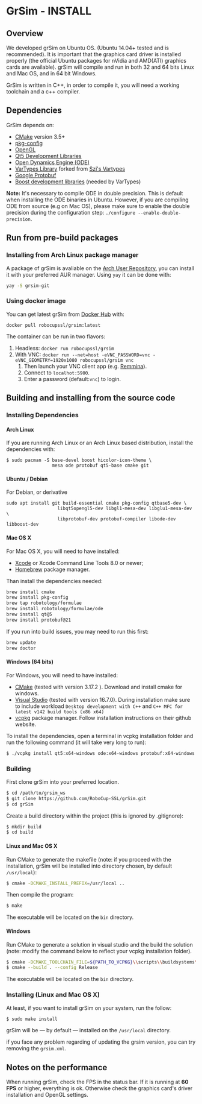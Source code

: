 # GrSim - INSTALL

## Overview

We developed grSim on Ubuntu OS. (Ubuntu 14.04+ tested and is recommended). It is  important that the graphics card driver is installed properly (the official Ubuntu packages for nVidia and AMD(ATI) graphics cards are available). grSim will compile and run in both 32 and 64 bits Linux and Mac OS, and in 64 bit Windows. 

GrSim is written in C++, in order to compile it, you will need a working toolchain and a c++ compiler.

## Dependencies

GrSim depends on:

- [CMake](https://cmake.org/) version 3.5+
- [pkg-config](https://www.freedesktop.org/wiki/Software/pkg-config/)
- [OpenGL](https://www.opengl.org)
- [Qt5 Development Libraries](https://www.qt.io)
- [Open Dynamics Engine (ODE)](http://www.ode.org)
- [VarTypes Library](https://github.com/jpfeltracco/vartypes) forked from [Szi's Vartypes](https://github.com/szi/vartypes)
- [Google Protobuf](https://github.com/google/protobuf)
- [Boost development libraries](http://www.boost.org/) (needed by VarTypes)

**Note:** It's necessary to compile ODE in double precision. This is default when installing the ODE binaries in Ubuntu. However, if you are compiling ODE from source (e.g on Mac OS), please make sure to enable the double precision during the configuration step: `./configure --enable-double-precision`.



## Run from pre-build packages
### Installing from Arch Linux package manager

A package of grSim is avaliable on the [Arch User Repository](https://aur.archlinux.org/packages/grsim-git/), you can install it with your preferred AUR manager. Using `yay` it can be done with:
```bash
yay -S grsim-git
```

### Using docker image
You can get latest grSim from [Docker Hub](https://hub.docker.com/r/robocupssl/grsim) with:
```shell
docker pull robocupssl/grsim:latest
```

The container can be run in two flavors:
1. Headless: `docker run robocupssl/grsim`
1. With VNC: `docker run --net=host -eVNC_PASSWORD=vnc -eVNC_GEOMETRY=1920x1080 robocupssl/grsim vnc`
    1. Then launch your VNC client app (e.g. [Remmina](https://remmina.org/)).
    1. Connect to `localhot:5900`.
    1. Enter a password (default:`vnc`) to login.

## Building and installing from the source code

### Installing Dependencies

#### Arch Linux

If you are running Arch Linux or an Arch Linux based distribution, install the dependencies with:
```
$ sudo pacman -S base-devel boost hicolor-icon-theme \
                 mesa ode protobuf qt5-base cmake git
```

#### Ubuntu / Debian

For Debian, or derivative
```
sudo apt install git build-essential cmake pkg-config qtbase5-dev \
                   libqt5opengl5-dev libgl1-mesa-dev libglu1-mesa-dev \
                   libprotobuf-dev protobuf-compiler libode-dev libboost-dev
```

#### Mac OS X

For Mac OS X, you will need to have installed:

- [Xcode](https://developer.apple.com/xcode/) or Xcode Command Line Tools 8.0 or newer;
- [Homebrew](http://brew.sh/) package manager.

Than install the dependencies needed:

```bash
brew install cmake
brew install pkg-config
brew tap robotology/formulae         
brew install robotology/formulae/ode
brew install qt@5
brew install protobuf@21
```

If you run into build issues, you may need to run this first:

```bash
brew update
brew doctor
```

#### Windows (64 bits)

For Windows, you will need to have installed:

- [CMake](https://cmake.org/) (tested with version 3.17.2 ). Download and install cmake for windows.
- [Visual Studio](https://visualstudio.microsoft.com/) (tested with version 16.7.0). During installation make sure to include workload `Desktop development with C++` and `C++ MFC for latest v142 build tools (x86 x64)`
- [vcpkg](https://github.com/microsoft/vcpkg) package manager. Follow installation instructions on their github website.

To install the dependencies, open a terminal in vcpkg installation folder and run the following command (it will take very long to run):

```bash
$ ./vcpkg install qt5:x64-windows ode:x64-windows protobuf:x64-windows
```

### Building

First clone grSim into your preferred location.

```bash
$ cd /path/to/grsim_ws
$ git clone https://github.com/RoboCup-SSL/grSim.git
$ cd grSim
```

Create a build directory within the project (this is ignored by .gitignore):

```bash
$ mkdir build
$ cd build
```

#### Linux and Mac OS X

Run CMake to generate the makefile (note: if you proceed with the installation, grSim will be installed into directory chosen, by default `/usr/local`):

```bash
$ cmake -DCMAKE_INSTALL_PREFIX=/usr/local ..
```

Then compile the program:

```bash
$ make
```

The executable will be located on the `bin` directory.

#### Windows

Run CMake to generate a solution in visual studio and the build the solution (note: modify the command below to reflect your vcpkg installation folder).

```bash
$ cmake -DCMAKE_TOOLCHAIN_FILE=${PATH_TO_VCPKG}\\scripts\\buildsystems\\vcpkg.cmake ..
$ cmake --build . --config Release
```

The executable will be located on the `bin` directory.

### Installing (Linux and Mac OS X)

At least, if you want to install grSim on your system, run the follow:

```bash
$ sudo make install
```

grSim will be — by default — installed on the `/usr/local` directory.


if you face any problem regarding of updating the grsim version, you can try removing the `grsim.xml`.

## Notes on the performance

When running grSim, check the FPS in the status bar. If it is running at **60 FPS** or higher, everything is ok. Otherwise check the graphics card's driver installation and OpenGL settings.
